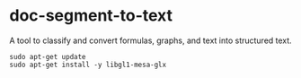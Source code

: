 # doc-segment-to-text
A tool to classify and convert formulas, graphs, and text into structured text.
```
sudo apt-get update
sudo apt-get install -y libgl1-mesa-glx
```